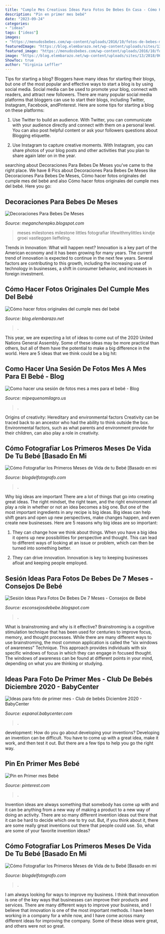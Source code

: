 ```yaml
---
title: "Cumple Mes Creativas Ideas Para Fotos De Bebes En Casa - Cómo Hacer Fotos Originales Del Cumple Mes Del Bebé"
description: "Pin en primer mes bebé"
date: "2023-09-24"
categories:
- "ideas"
tags: ["ideas"]
images:
- "https://menudosbebes.com/wp-content/uploads/2016/10/fotos-de-bebes-mes-a-mes-5.jpg"
featuredImage: "https://blog.elembarazo.net/wp-content/uploads/sites/13/2018/06/ideas-para-recordar-cumple-mes-bebe.jpg"
featured_image: "https://menudosbebes.com/wp-content/uploads/2016/10/fotos-de-bebes-mes-a-mes-5.jpg"
image: "https://blog.elembarazo.net/wp-content/uploads/sites/13/2018/06/ideas-para-recordar-cumple-mes-bebe.jpg"
ShowToc: true
author: "Virginia Leffler"
---
```



Tips for starting a blog?
Bloggers have many ideas for starting their blogs, but one of the most popular and effective ways to start a blog is by using social media. Social media can be used to promote your blog, connect with readers, and attract new followers. There are many popular social media platforms that bloggers can use to start their blogs, including Twitter, Instagram, Facebook, andPinterest. Here are some tips for starting a blog on these platforms:
1. Use Twitter to build an audience. With Twitter, you can communicate with your audience directly and connect with them on a personal level. You can also post helpful content or ask your followers questions about Blogging etiquette.

2. Use Instagram to capture creative moments. With Instagram, you can share photos of your blog posts and other activities that you plan to share again later on in the year.

	

		
searching about Decoraciones Para Bebes De Meses you've came to the right place. We have 8 Pics about Decoraciones Para Bebes De Meses like Decoraciones Para Bebes De Meses, Cómo hacer fotos originales del cumple mes del bebé and also Cómo hacer fotos originales del cumple mes del bebé. Here you go:
		
    
## Decoraciones Para Bebes De Meses

<img loading=lazy src="https://menudosbebes.com/wp-content/uploads/2016/10/fotos-de-bebes-mes-a-mes-5.jpg" onerror="this.onerror=null;this.src='https://tse3.mm.bing.net/th?id=OIP.n9fSgtKtBGZACta_qHSRTgHaLH&amp;pid=15.1';" alt="Decoraciones Para Bebes De Meses">

_Source: megancherepko.blogspot.com_

>meses milestones milestone littles fotografiar lifewithmylittles kindje groei vastleggen lieffeling. 

	

Trends in Innovation: What will happen next?
Innovation is a key part of the American economy and it has been growing for many years. The current trend of innovation is expected to continue in the next few years. Several factors are contributing to this growth, including the increasing use of technology in businesses, a shift in consumer behavior, and increases in foreign investment.

    
## Cómo Hacer Fotos Originales Del Cumple Mes Del Bebé

<img loading=lazy src="https://blog.elembarazo.net/wp-content/uploads/sites/13/2018/06/ideas-para-recordar-cumple-mes-bebe.jpg" onerror="this.onerror=null;this.src='https://tse4.mm.bing.net/th?id=OIP.NPbF3VKNPVPtnHycxtnyTAHaHa&amp;pid=15.1';" alt="Cómo hacer fotos originales del cumple mes del bebé">

_Source: blog.elembarazo.net_

>. 

	

This year, we are expecting a lot of ideas to come out of the 2020 United Nations General Assembly. Some of these ideas may be more practical than others, but all of them have the potential to make a big difference in the world. Here are 5 ideas that we think could be a big hit:

    
## Como Hacer Una Sesión De Fotos Mes A Mes Para El Bebé - Blog

<img loading=lazy src="https://www.blogdelfotografo.com/wp-content/uploads/2014/10/Gonzalo-Merat.jpg" onerror="this.onerror=null;this.src='https://tse1.mm.bing.net/th?id=OIP.ffj_5A7y2XJYYPzOeQYItwHaJk&amp;pid=15.1';" alt="Como hacer una sesión de fotos mes a mes para el bebé - Blog">

_Source: mipequenomilagro.us_

>. 

	

Origins of creativity: Hereditary and environmental factors
Creativity can be traced back to an ancestor who had the ability to think outside the box. Environmental factors, such as what parents and environment provide for their children, can also play a role in creativity.

    
## Cómo Fotografiar Los Primeros Meses De Vida De Tu Bebé [Basado En Mi

<img loading=lazy src="https://www.blogdelfotografo.com/wp-content/uploads/2015/01/adriana-IV.jpg" onerror="this.onerror=null;this.src='https://tse2.mm.bing.net/th?id=OIP.iIdjt2VMjfD33gyqHjHkbgHaLH&amp;pid=15.1';" alt="Cómo Fotografiar los Primeros Meses de Vida de tu Bebé [Basado en mi">

_Source: blogdelfotografo.com_

>. 

	

Why big ideas are important
There are a lot of things that go into creating great ideas. The right mindset, the right team, and the right environment all play a role in whether or not an idea becomes a big one. But one of the most important ingredients in any recipe is big ideas. Big ideas can help shift gears and open up new perspectives, make changes happen, and even create new businesses. Here are 5 reasons why big ideas are so important: 
1. They can change how we think about things. When you have a big idea it opens up new possibilities for perspective and thought. This can lead to different ways of looking at an issue or problem, which can then be turned into something better. 

2. They can drive innovation. Innovation is key to keeping businesses afloat and keeping people employed.

    
## Sesión Ideas Para Fotos De Bebes De 7 Meses - Consejos De Bebé

<img loading=lazy src="https://i.pinimg.com/236x/5d/07/b9/5d07b9b7bba486b99abc1a25821d2cc5--ideas-bautizo-books.jpg" onerror="this.onerror=null;this.src='https://tse2.mm.bing.net/th?id=OIP.5Eb8xJy1HoulG5XZRtkx2AAAAA&amp;pid=15.1';" alt="Sesión Ideas Para Fotos De Bebes De 7 Meses - Consejos de Bebé">

_Source: esconsejosdebebe.blogspot.com_

>. 

	

What is brainstroming and why is it effective?
Brainstroming is a cognitive stimulation technique that has been used for centuries to improve focus, memory, and thought processes. While there are many different ways to use brainstroming, the most common application is called the “six windows of awareness” Technique. This approach provides individuals with six specific windows of focus in which they can engage in focused thought. The windows of awareness can be found at different points in your mind, depending on what you are thinking or studying.

    
## Ideas Para Foto De Primer Mes - Club De Bebés Diciembre 2020 - BabyCenter

<img loading=lazy src="https://imageserve.babycenter.com/24/000/462/P7NNLM5Cigq3pw7JNmlKMdaTlATfvPkZ_med.jpg" onerror="this.onerror=null;this.src='https://tse3.mm.bing.net/th?id=OIP.7xehTN1A6ZxSiQYn42Tg8AAAAA&amp;pid=15.1';" alt="Ideas para foto de primer mes - Club de bebés Diciembre 2020 - BabyCenter">

_Source: espanol.babycenter.com_

>. 

	

development: How do you go about developing your inventions?
Developing an invention can be difficult. You have to come up with a great idea, make it work, and then test it out. But there are a few tips to help you go the right way.

    
## Pin En Primer Mes Bebé

<img loading=lazy src="https://i.pinimg.com/736x/34/9c/db/349cdb89e59c3d499fa53cc211a54452.jpg" onerror="this.onerror=null;this.src='https://tse4.mm.bing.net/th?id=OIP.nVslWNN_pjQrlqjAXK4FyQHaFS&amp;pid=15.1';" alt="Pin en Primer mes Bebé">

_Source: pinterest.com_

>. 

	

Invention ideas are always something that somebody has come up with and it can be anything from a new way of making a product to a new way of doing an activity. There are so many different invention ideas out there that it can be hard to decide which one to try out. But, if you think about it, there are some really great inventions out there that people could use. So, what are some of your favorite invention ideas?

    
## Cómo Fotografiar Los Primeros Meses De Vida De Tu Bebé [Basado En Mi

<img loading=lazy src="http://www.blogdelfotografo.com/wp-content/uploads/2015/01/collage-evolución.jpg" onerror="this.onerror=null;this.src='https://tse2.mm.bing.net/th?id=OIP.qHWRc-8d6ErKXFM5ZJIy1gHaHa&amp;pid=15.1';" alt="Cómo Fotografiar los Primeros Meses de Vida de tu Bebé [Basado en mi">

_Source: blogdelfotografo.com_

>. 

	

I am always looking for ways to improve my business. I think that innovation is one of the key ways that businesses can improve their products and services. There are many different ways to improve your business, and I believe that innovation is one of the most important methods. I have been working in a company for a while now, and I have come across many different ideas for improving the company. Some of these ideas were great, and others were not so great.

